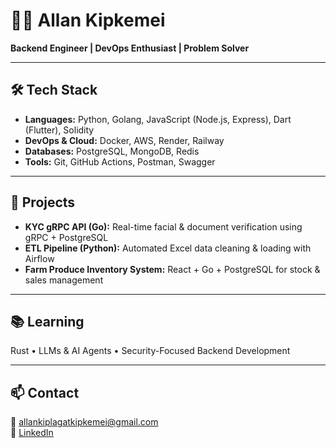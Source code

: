 # 👨‍💻 Allan Kipkemei  
**Backend Engineer | DevOps Enthusiast | Problem Solver**  

---

## 🛠️ Tech Stack  
- **Languages:** Python, Golang, JavaScript (Node.js, Express), Dart (Flutter), Solidity  
- **DevOps & Cloud:** Docker, AWS, Render, Railway  
- **Databases:** PostgreSQL, MongoDB, Redis  
- **Tools:** Git, GitHub Actions, Postman, Swagger  

---

## 🚀 Projects  
- **KYC gRPC API (Go):** Real-time facial & document verification using gRPC + PostgreSQL  
- **ETL Pipeline (Python):** Automated Excel data cleaning & loading with Airflow  
- **Farm Produce Inventory System:** React + Go + PostgreSQL for stock & sales management  

---

## 📚 Learning  
Rust • LLMs & AI Agents • Security-Focused Backend Development  

---

## 📫 Contact  
📧 allankiplagatkipkemei@gmail.com  
🔗 [LinkedIn](https://linkedin.com/in/YOUR-USERNAME)
